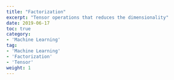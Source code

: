 ```yaml
---
title: "Factorization"
excerpt: "Tensor operations that reduces the dimensionality"
date: 2019-06-17
toc: true
category:
- 'Machine Learning'
tag:
- 'Machine Learning'
- 'Factorization'
- 'Tensor'
weight: 1
---
```



